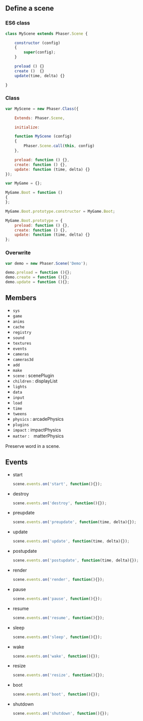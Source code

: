 ## Define a scene

### ES6 class

```javascript
class MyScene extends Phaser.Scene {

    constructor (config)
    {
        super(config);
    }

    preload () {}
    create ()  {}
    update(time, delta) {}

}
```

### Class

```javascript
var MyScene = new Phaser.Class({

    Extends: Phaser.Scene,

    initialize:

    function MyScene (config)
    {
        Phaser.Scene.call(this, config)
    },

    preload: function () {},
    create: function () {},
    update: function (time, delta) {}
});
```

```javascript
var MyGame = {};

MyGame.Boot = function ()
{
};

MyGame.Boot.prototype.constructor = MyGame.Boot;

MyGame.Boot.prototype = {
    preload: function () {},
    create: function () {},
    update: function (time, delta) {}
};
```

### Overwrite

```javascript
var demo = new Phaser.Scene('Demo');

demo.preload = function (){};
demo.create = function (){};
demo.update = function (){};
```

## Members

- `sys`
- `game`
- `anims`
- `cache`
- `registry`
- `sound`
- `textures`
- `events`
- `cameras`
- `cameras3d`
- `add`
- `make`
- `scene` : scenePlugin
- `children` : displayList
- `lights`
- `data`
- `input`
- `load`
- `time`
- `tweens`
- `physics` : arcadePhysics
- `plugins`
- `impact` : impactPhysics
- `matter` :　matterPhysics

Preserve word in a scene.

## Events

- start
    ```javascript
    scene.events.on('start', function(){});
    ```

- destroy
    ```javascript
    scene.events.on('destroy', function(){});
    ```

- preupdate
    ```javascript
    scene.events.on('preupdate', function(time, delta){});
    ```

- update
    ```javascript
    scene.events.on('update', function(time, delta){});
    ```

- postupdate
    ```javascript
    scene.events.on('postupdate', function(time, delta){});
    ```

- render
    ```javascript
    scene.events.on('render', function(){});
    ```

- pause
    ```javascript
    scene.events.on('pause', function(){});
    ```

- resume
    ```javascript
    scene.events.on('resume', function(){});
    ```

- sleep
    ```javascript
    scene.events.on('sleep', function(){});
    ```

- wake
    ```javascript
    scene.events.on('wake', function(){});
    ```

- resize
    ```javascript
    scene.events.on('resize', function(){});
    ```

- boot
    ```javascript
    scene.events.on('boot', function(){});
    ```

- shutdown
    ```javascript
    scene.events.on('shutdown', function(){});
    ```